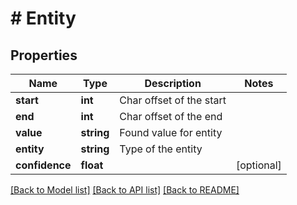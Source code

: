 # # Entity

## Properties

Name | Type | Description | Notes
------------ | ------------- | ------------- | -------------
**start** | **int** | Char offset of the start |
**end** | **int** | Char offset of the end |
**value** | **string** | Found value for entity |
**entity** | **string** | Type of the entity |
**confidence** | **float** |  | [optional]

[[Back to Model list]](../../README.md#models) [[Back to API list]](../../README.md#endpoints) [[Back to README]](../../README.md)
